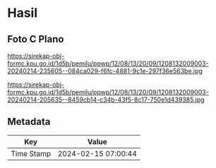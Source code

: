 # Hasil

## Foto C Plano

https://sirekap-obj-formc.kpu.go.id/1d5b/pemilu/ppwp/12/08/13/20/09/1208132009003-20240214-235605--084ca029-f6fc-4881-9c1e-297f36e563be.jpg

https://sirekap-obj-formc.kpu.go.id/1d5b/pemilu/ppwp/12/08/13/20/09/1208132009003-20240214-205635--8459cb14-c34b-43f5-8c17-750e1d439385.jpg


## Metadata

| Key        | Value               |
| ---------- | ------------------- |
| Time Stamp | 2024-02-15 07:00:44 |



